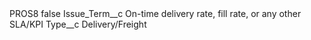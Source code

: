 <?xml version="1.0" encoding="UTF-8"?>
<CustomMetadata xmlns="http://soap.sforce.com/2006/04/metadata" xmlns:xsi="http://www.w3.org/2001/XMLSchema-instance" xmlns:xsd="http://www.w3.org/2001/XMLSchema">
    <label>PROS8</label>
    <protected>false</protected>
    <values>
        <field>Issue_Term__c</field>
        <value xsi:type="xsd:string">On-time delivery rate, fill rate, or any other SLA/KPI</value>
    </values>
    <values>
        <field>Type__c</field>
        <value xsi:type="xsd:string">Delivery/Freight</value>
    </values>
</CustomMetadata>
